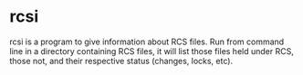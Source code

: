 # rcsi
rcsi is a program to give information about RCS files. Run from command
line in a directory containing RCS files, it will list those files held
under RCS, those not, and their respective status (changes, locks, etc).
